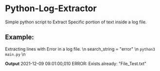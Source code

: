 # Python-Log-Extractor
Simple python script to Extract Specific portion of text inside a log file.


## Example:
Extracting lines with Error in a log file. \n
search_string = "error" \n
`python3 main.py` \n

**Output**
2021-12-09 09:01:00,010 ERROR: Exists already: "File_Test.txt"


